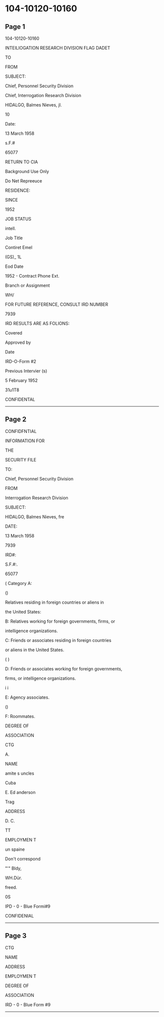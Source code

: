 # 104-10120-10160

## Page 1

104-10120-10160

INTEILIOGATION RESEARCH DIVISION FLAG DADET

TO

FROM

SUBJECT:

Chief, Personnel Security Division

Chief, Interrogation Research Division

HIDALGO, Balmes Nieves, jI.

10

Date:

13 March 1958

s.F.#

65077

RETURN TO CIA

Background Use Only

Do Net Repreeuce

RESIDENCE:

SINCE

1952

JOB STATUS

intell.

Job Title

Contiret Emel

(GS)_ 1L

Eod Date

1952 - Contract Phone Ext.

Branch or Assignment

WH/

FOR FUTURE REFERENCE, CONSULT IRD NUMBER

7939

IRD RESULTS ARE AS FOLIONS:

Covered

Approved by

Date

IRD-O-Form #2

Previous Intervier (s)

5 February 1952

31u1T8

CONFIDENTAL

---

## Page 2

CONFIDFNTIAL

INFORMATION FOR

THE

SECURITY FILE

TO:

Chief, Personnel Security Division

FROM

Interrogation Research Division

SUBJECT:

HIDALGO, BaImes Nieves, fre

DATE:

13 March 1958

7939

IRD#:

S.F.#:.

65077

( Category A:

()

Relatives residing in foreign countries or aliens in

the United States:

B: Relatives working for foreign governments, firms, or

intelligence organizations.

C: Friends or associates residing in foreign countries

or aliens in the United States.

( )

D: Friends or associates working for foreign governments,

firms, or intelligence organizations.

i i

E: Agency associates.

()

F: Roommates.

DEGREE OF

ASSOCIATION

CTG

A.

NAME

amite s uncles

Cuba

E. Ed anderson

Trag

ADDRESS

D. C.

TT

EMPLOYMEN T

un spaine

Don't correspond

"'" Bldy,

WH.Dür.

freed.

0S

IPD - 0 - Blue Formi#9

CONFIDENIAL

---

## Page 3

CTG

NAME

ADDRESS

EMPLOYMEN T

DEGREE OF

ASSOCIATION

IRD - 0 - Blue Form #9

---

